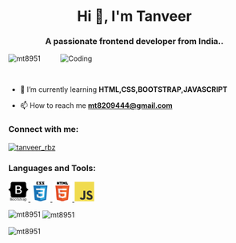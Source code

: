 

<h1 align="center">Hi 👋, I'm Tanveer</h1>
<h3 align="center">A passionate frontend developer from India..</h3>

<img align="right" alt="Coding" width="400" src="https://cdn.dribbble.com/users/1162077/screenshots/3848914/programmer.gif">

<p align="left"> <img src="https://komarev.com/ghpvc/?username=mt8951&label=Profile%20views&color=0e75b6&style=flat" alt="mt8951" /> </p>

<p align="left"> <a href="https://twitter.com/" target="blank"><img src="https://img.shields.io/twitter/follow/?logo=twitter&style=for-the-badge" alt="" /></a> </p>

- 🌱 I’m currently learning **HTML,CSS,BOOTSTRAP,JAVASCRIPT**

- 📫 How to reach me **mt8209444@gmail.com**

<h3 align="left">Connect with me:</h3>
<p align="left">
<a href="https://instagram.com/tanveer_rbz" target="blank"><img align="center" src="https://raw.githubusercontent.com/rahuldkjain/github-profile-readme-generator/master/src/images/icons/Social/instagram.svg" alt="tanveer_rbz" height="30" width="40" /></a>
</p>

<h3 align="left">Languages and Tools:</h3>
<p align="left"> <a href="https://getbootstrap.com" target="_blank" rel="noreferrer"> <img src="https://raw.githubusercontent.com/devicons/devicon/master/icons/bootstrap/bootstrap-plain-wordmark.svg" alt="bootstrap" width="40" height="40"/> </a> <a href="https://www.w3schools.com/css/" target="_blank" rel="noreferrer"> <img src="https://raw.githubusercontent.com/devicons/devicon/master/icons/css3/css3-original-wordmark.svg" alt="css3" width="40" height="40"/> </a> <a href="https://www.w3.org/html/" target="_blank" rel="noreferrer"> <img src="https://raw.githubusercontent.com/devicons/devicon/master/icons/html5/html5-original-wordmark.svg" alt="html5" width="40" height="40"/> </a> <a href="https://developer.mozilla.org/en-US/docs/Web/JavaScript" target="_blank" rel="noreferrer"> <img src="https://raw.githubusercontent.com/devicons/devicon/master/icons/javascript/javascript-original.svg" alt="javascript" width="40" height="40"/> </a> </p>

<p><img align="left" src="https://github-readme-stats.vercel.app/api/top-langs?username=mt8951&show_icons=true&locale=en&layout=compact" alt="mt8951" /></p>

<p>&nbsp;<img align="center" src="https://github-readme-stats.vercel.app/api?username=mt8951&show_icons=true&locale=en" alt="mt8951" /></p>

<p><img align="center" src="https://github-readme-streak-stats.herokuapp.com/?user=mt8951&" alt="mt8951" /></p>
